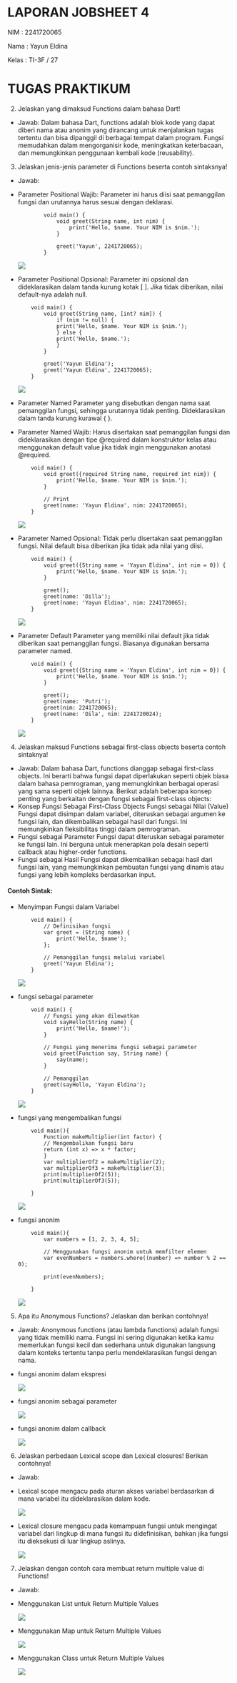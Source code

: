 # LAPORAN JOBSHEET 4 
NIM     : 2241720065

Nama    : Yayun Eldina

Kelas   : TI-3F / 27

# TUGAS PRAKTIKUM
2. Jelaskan yang dimaksud Functions dalam bahasa Dart!
* Jawab:
Dalam bahasa Dart, functions adalah blok kode yang dapat diberi nama atau anonim yang dirancang untuk menjalankan tugas tertentu dan bisa dipanggil di berbagai tempat dalam program. Fungsi memudahkan dalam mengorganisir kode, meningkatkan keterbacaan, dan memungkinkan penggunaan kembali kode (reusability).


3. Jelaskan jenis-jenis parameter di Functions beserta contoh sintaksnya!
* Jawab:
- Parameter Positional Wajib: Parameter ini harus diisi saat pemanggilan fungsi dan urutannya harus sesuai dengan deklarasi.

    ```
            void main() {
                void greet(String name, int nim) {
                    print('Hello, $name. Your NIM is $nim.');
                }

                greet('Yayun', 2241720065);
            }

    ```

    <img src="../Tugas/img/ppw.png">

- Parameter Positional Opsional: Parameter ini opsional dan dideklarasikan dalam tanda kurung kotak [ ]. Jika tidak diberikan, nilai default-nya adalah null.

    ```
        void main() {
            void greet(String name, [int? nim]) {
                if (nim != null) {
                print('Hello, $name. Your NIM is $nim.');
                } else {
                print('Hello, $name.');
                }
            }

            greet('Yayun Eldina'); 
            greet('Yayun Eldina', 2241720065); 
        }
    ```

    <img src="../Tugas/img/ppo.png">

- Parameter Named Parameter yang disebutkan dengan nama saat pemanggilan fungsi, sehingga urutannya tidak penting. Dideklarasikan dalam tanda kurung kurawal { }.

- Parameter Named Wajib: Harus disertakan saat pemanggilan fungsi dan dideklarasikan dengan tipe @required dalam konstruktor kelas atau menggunakan default value jika tidak ingin menggunakan anotasi @required.

    ```
        void main() {
            void greet({required String name, required int nim}) {
                print('Hello, $name. Your NIM is $nim.');
            }

            // Print
            greet(name: 'Yayun Eldina', nim: 2241720065);
        }

    ```

  <img src="../Tugas/img/pnw.png">

- Parameter Named Opsional: Tidak perlu disertakan saat pemanggilan fungsi. Nilai default bisa diberikan jika tidak ada nilai yang diisi.

    ```
        void main() {
            void greet({String name = 'Yayun Eldina', int nim = 0}) {
                print('Hello, $name. Your NIM is $nim.');
            }

            greet(); 
            greet(name: 'Dilla');
            greet(name: 'Yayun Eldina', nim: 2241720065);
        }

    ```

    <img src="../Tugas/img/pno.png">

- Parameter Default Parameter yang memiliki nilai default jika tidak diberikan saat pemanggilan fungsi. Biasanya digunakan bersama parameter named.

    ```
        void main() {
            void greet({String name = 'Yayun Eldina', int nim = 0}) {
                print('Hello, $name. Your NIM is $nim.');
            }

            greet();  
            greet(name: 'Putri');  
            greet(nim: 2241720065);  
            greet(name: 'Dila', nim: 2241720024);  
        }

    ```

    <img src="../Tugas/img/pd.png">

4. Jelaskan maksud Functions sebagai first-class objects beserta contoh sintaknya!
* Jawab:
Dalam bahasa Dart, functions dianggap sebagai first-class objects. Ini berarti bahwa fungsi dapat diperlakukan seperti objek biasa dalam bahasa pemrograman, yang memungkinkan berbagai operasi yang sama seperti objek lainnya. Berikut adalah beberapa konsep penting yang berkaitan dengan fungsi sebagai first-class objects:
* Konsep Fungsi Sebagai First-Class Objects Fungsi sebagai Nilai (Value) Fungsi dapat disimpan dalam variabel, diteruskan sebagai argumen ke fungsi lain, dan dikembalikan sebagai hasil dari fungsi. Ini memungkinkan fleksibilitas tinggi dalam pemrograman.
* Fungsi sebagai Parameter Fungsi dapat diteruskan sebagai parameter ke fungsi lain. Ini berguna untuk menerapkan pola desain seperti callback atau higher-order functions.
* Fungsi sebagai Hasil Fungsi dapat dikembalikan sebagai hasil dari fungsi lain, yang memungkinkan pembuatan fungsi yang dinamis atau fungsi yang lebih kompleks berdasarkan input.

#### Contoh Sintak:
* Menyimpan Fungsi dalam Variabel

    ```
        void main() {
            // Definisikan fungsi
            var greet = (String name) {
                print('Hello, $name');
            };
            
            // Pemanggilan fungsi melalui variabel
            greet('Yayun Eldina');
        }

    ```

    <img src="../Tugas/img/fdv.png">

* fungsi sebagai parameter 

    ```
        void main() {
            // Fungsi yang akan dilewatkan
            void sayHello(String name) {
                print('Hello, $name!');
            }

            // Fungsi yang menerima fungsi sebagai parameter
            void greet(Function say, String name) {
                say(name);
            }

            // Pemanggilan
            greet(sayHello, 'Yayun Eldina');
        }

    ```

     <img src="../Tugas/img/fp.png">

* fungsi yang mengembalikan fungsi 

    ```
        void main(){
            Function makeMultiplier(int factor) {
            // Mengembalikan fungsi baru
            return (int x) => x * factor;
            }
            var multiplierOf2 = makeMultiplier(2);
            var multiplierOf3 = makeMultiplier(3);
            print(multiplierOf2(5)); 
            print(multiplierOf3(5)); 

        }

    ```

    <img src="../Tugas/img/fmf.png">

* fungsi anonim 

    ```
        void main(){
            var numbers = [1, 2, 3, 4, 5];

            // Menggunakan fungsi anonim untuk memfilter elemen
            var evenNumbers = numbers.where((number) => number % 2 == 0);

            print(evenNumbers);

        }
    ```

     <img src="../Tugas/img/fa.png">


5. Apa itu Anonymous Functions? Jelaskan dan berikan contohnya!
* Jawab: Anonymous functions (atau lambda functions) adalah fungsi yang tidak memiliki nama. Fungsi ini sering digunakan ketika kamu memerlukan fungsi kecil dan sederhana untuk digunakan langsung dalam konteks tertentu tanpa perlu mendeklarasikan fungsi dengan nama.

* fungsi anonim dalam ekspresi

     <img src="../Tugas/img/fae.png">

* fungsi anonim sebagai parameter

    <img src="../Tugas/img/fap.png">

* fungsi anonim dalam callback

    <img src="../Tugas/img/fac.png">


6. Jelaskan perbedaan Lexical scope dan Lexical closures! Berikan contohnya! 
* Jawab: 
* Lexical scope mengacu pada aturan akses variabel berdasarkan di mana variabel itu dideklarasikan dalam kode.

    <img src="../Tugas/img/ls.png">

* Lexical closure mengacu pada kemampuan fungsi untuk mengingat variabel dari lingkup di mana fungsi itu didefinisikan, bahkan jika fungsi itu dieksekusi di luar lingkup aslinya.

    <img src="../Tugas/img/lc.png">

7. Jelaskan dengan contoh cara membuat return multiple value di Functions!
* Jawab:
* Menggunakan List untuk Return Multiple Values

    <img src="../Tugas/img/lrMV.png">

* Menggunakan Map untuk Return Multiple Values

    <img src="../Tugas/img/MrMV.png">

* Menggunakan Class untuk Return Multiple Values

    <img src="../Tugas/img/crMV.png">